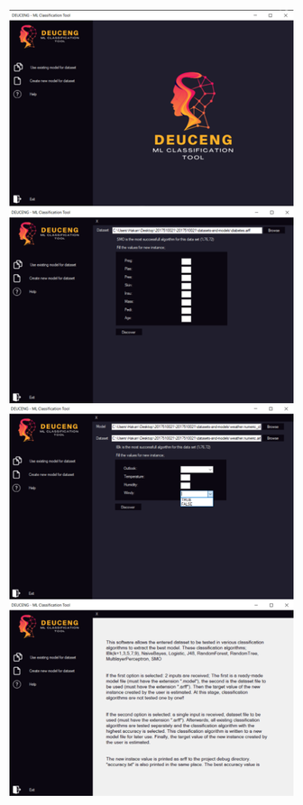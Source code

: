 ![homepage](https://github.com/hakancankul/ml-classification-tool/blob/main/Project/homepage.png)
![newmodel](https://github.com/hakancankul/ml-classification-tool/blob/main/Project/newmodel.png)
![existingmodel](https://github.com/hakancankul/ml-classification-tool/blob/main/Project/existingmodel.png)
![help](https://github.com/hakancankul/ml-classification-tool/blob/main/Project/help.png)
